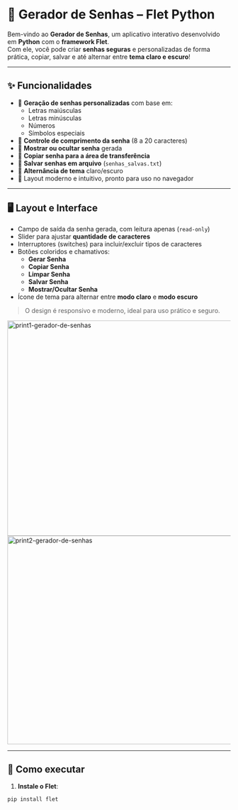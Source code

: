 # 🔐 Gerador de Senhas – Flet Python

Bem-vindo ao **Gerador de Senhas**, um aplicativo interativo desenvolvido em **Python** com o **framework Flet**.  
Com ele, você pode criar **senhas seguras** e personalizadas de forma prática, copiar, salvar e até alternar entre **tema claro e escuro**!  

---

## ✨ Funcionalidades

- 🔹 **Geração de senhas personalizadas** com base em:
  - Letras maiúsculas
  - Letras minúsculas
  - Números
  - Símbolos especiais
- 🔹 **Controle de comprimento da senha** (8 a 20 caracteres)
- 🔹 **Mostrar ou ocultar senha** gerada
- 🔹 **Copiar senha para a área de transferência**
- 🔹 **Salvar senhas em arquivo** (`senhas_salvas.txt`)
- 🔹 **Alternância de tema** claro/escuro
- 🔹 Layout moderno e intuitivo, pronto para uso no navegador

---

## 🖥️ Layout e Interface

- Campo de saída da senha gerada, com leitura apenas (`read-only`)  
- Slider para ajustar **quantidade de caracteres**  
- Interruptores (switches) para incluir/excluir tipos de caracteres  
- Botões coloridos e chamativos:
  - **Gerar Senha**
  - **Copiar Senha**
  - **Limpar Senha**
  - **Salvar Senha**
  - **Mostrar/Ocultar Senha**  
- Ícone de tema para alternar entre **modo claro** e **modo escuro**

> O design é responsivo e moderno, ideal para uso prático e seguro.

<img width="935" height="485" alt="print1-gerador-de-senhas" src="https://github.com/user-attachments/assets/2ce51771-17ee-4dad-8a73-24a24bc5412b" />

<img width="938" height="470" alt="print2-gerador-de-senhas" src="https://github.com/user-attachments/assets/f96ebcfc-a63e-41e5-93d4-1ed6a207a114" />

---

## 🚀 Como executar

1. **Instale o Flet**:

```bash
pip install flet


